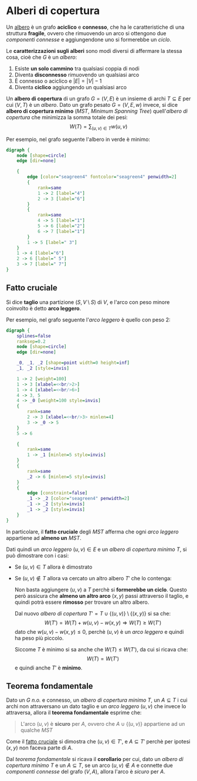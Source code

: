 # Alberi di copertura

Un [albero](../../../ct0371-2/02/README.md) è un grafo **aciclico** e **connesso**, che ha le caratteristiche di una struttura **fragile**, ovvero che rimuovendo un arco si ottengono due _componenti connesse_ e aggiungendone uno si formerebbe un _ciclo_.

Le **caratterizzazioni sugli alberi** sono modi diversi di affermare la stessa cosa, cioè che $G$ è un _albero_:
1. Esiste **un solo cammino** tra qualsiasi coppia di nodi
2. Diventa **disconnesso** rimuovendo un qualsiasi arco
3. È connesso o aciclico e $|E| = |V| - 1$
4. Diventa **ciclico** aggiungendo un qualsiasi arco

Un **albero di copertura** di un grafo $G = (V, E)$ è un insieme di archi $T \subseteq E$ per cui $(V, T)$ è un _albero_.
Dato un grafo pesato $G = (V, E, w)$ invece, si dice **albero di copertura minimo** (_MST_, _Minimum Spanning Tree_) quell'_albero di copertura_ che minimizza la somma totale dei pesi:
$$
W(T) = \sum_{(u, v) \in T} w(u, v)
$$

Per esempio, nel grafo seguente l'albero in verde è minimo:
```dot process
digraph {
	node [shape=circle]
	edge [dir=none]

	{
		edge [color="seagreen4" fontcolor="seagreen4" penwidth=2]
		{
			rank=same
			1 -> 2 [label="4"]
			2 -> 3 [label="6"]
		}
		{
			rank=same
			4 -> 5 [label="1"]
			5 -> 6 [label="2"]
			6 -> 7 [label="1"]
		}
		1 -> 5 [label=" 3"]
	}
	1 -> 4 [label="6"]
	2 -> 6 [label=" 5"]
	3 -> 7 [label=" 7"]
}
```

## Fatto cruciale

Si dice **taglio** una partizione $(S, V \setminus S)$ di $V$, e l'arco con peso minore coinvolto è detto **arco leggero**.

Per esempio, nel grafo seguente l'_arco leggero_ è quello con peso $2$:
```dot process
digraph {
	splines=false
	ranksep=0.2
	node [shape=circle]
	edge [dir=none]

	_0, _1, _2 [shape=point width=0 height=inf]
	_1, _2 [style=invis]

	1 -> 2 [weight=100]
	1 -> 3 [xlabel=<<br/>2>]
	1 -> 4 [xlabel=<<br/>6>]
	4 -> 3, 5
	4 -> _0 [weight=100 style=invis]
	{
		rank=same
		2 -> 3 [xlabel=<<br/>3> minlen=4]
		3 -> _0 -> 5
	}
	5 -> 6

	{
		rank=same
		1 -> _1 [minlen=5 style=invis]
	}
	{
		rank=same
		_2 -> 6 [minlen=5 style=invis]
	}
	{
		edge [constraint=false]
		_1 -> _2 [color="seagreen4" penwidth=2]
		_1 -> _2 [style=invis]
		_1 -> _2 [style=invis]
	}
}
```

In particolare, il **fatto cruciale** degli _MST_ afferma che ogni _arco leggero_ appartiene ad **almeno un** _MST_.

Dati quindi un _arco leggero_ $(u, v) \in E$ e un _albero di copertura minimo_ $T$, si può dimostrare con i casi:
- Se $(u, v) \in T$ allora è dimostrato
- Se $(u, v) \not\in T$ allora va cercato un altro albero $T'$ che lo contenga:

	Non basta aggiungere $(u, v)$ a $T$ perchè si **formerebbe un ciclo**.
	Questo però assicura che **almeno un altro arco** $(x, y)$ passi attraverso il taglio, e quindi potrà essere **rimosso** per trovare un altro albero.

	Dal nuovo _albero di copertura_ $T' = T \cup \{(u, v)\} \setminus \{(x, y)\}$ si sa che:
	$$
	W(T') = W(T) + w(u, v) - w(x, y) \Rightarrow W(T) \geq W(T')
	$$
	dato che $w(u, v) - w(x, y) \leq 0$, perchè $(u, v)$ è un _arco leggero_ e quindi ha peso più piccolo.

	Siccome $T$ è minimo si sa anche che $W(T) \leq W(T')$, da cui si ricava che:
	$$
	W(T) = W(T')
	$$
	e quindi anche $T'$ è **minimo**.

## Teorema fondamentale

Dato un $G$ _n.o._ e connesso, un _albero di copertura minimo_ $T$, un $A \subseteq T$ i cui archi non attraversano un dato taglio e un _arco leggero_ $(u, v)$ che invece lo attraversa, allora il **teorema fondamentale** esprime che:
> L'arco $(u, v)$ è **sicuro** per $A$, ovvero che $A \cup \{(u, v)\}$ appartiene ad un qualche _MST_

Come il [fatto cruciale](#fatto-cruciale) si dimostra che $(u, v) \in T'$, e $A \subseteq T'$ perchè per ipotesi $(x, y)$ non faceva parte di $A$.

Dal _teorema fondamentale_ si ricava il **corollario** per cui, dato un _albero di copertura minimo_ $T$ e un $A \subseteq T$, se un arco $(u, v) \not\in A$ e connette due _componenti connesse_ del grafo $(V, A)$, allora l'arco è _sicuro_ per $A$.
